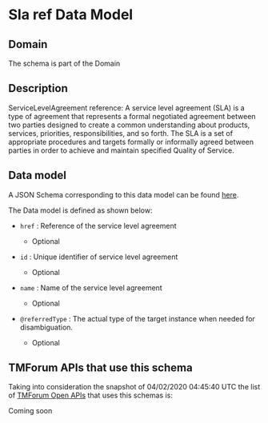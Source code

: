 # Sla ref Data Model

## Domain

The  schema is part of the  Domain

## Description

ServiceLevelAgreement reference: A service level agreement (SLA) is a type of agreement that represents a formal negotiated agreement between two parties designed to create a common understanding about products, services, priorities, responsibilities, and so forth. The SLA is a set of appropriate procedures and targets formally or informally agreed between parties in order to achieve and maintain specified Quality of Service.

## Data model

A JSON Schema corresponding to this data model can be found
[here](https://github.com/tmforum-rand/schemas/blob/candidates/EngagedParty/SLARef.schema.json).

The Data model is defined as shown below:
- `href` : Reference of the service level agreement

  - Optional

- `id` : Unique identifier of service level agreement

  - Optional

- `name` : Name of the service level agreement

  - Optional

- `@referredType` : The actual type of the target instance when needed for disambiguation.

  - Optional





## TMForum APIs that use this schema

Taking into consideration the snapshot of 04/02/2020 04:45:40 UTC the list of [TMForum Open APIs](https://www.tmforum.org/open-apis/) that uses this schemas is:

Coming soon